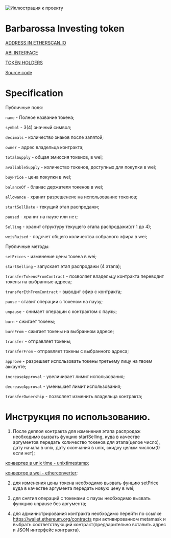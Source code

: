 ![Иллюстрация к проекту](https://github.com/PillarDevelopment/Barbarossa-Git/blob/master/site/img/fon.png)

# Barbarossa Investing token

[ADDRESS IN ETHERSCAN.IO](https://etherscan.io/address/0x8491083a99F2c52Ffbc7ead44242680666bc4d1E)

[ABI INTERFACE](https://github.com/PillarDevelopment/Barbarossa-Git/blob/master/ABI.json)

[TOKEN HOLDERS](https://etherscan.io/TOKEN/0x8491083a99F2c52Ffbc7ead44242680666bc4d1E#balances)

[Source code](https://github.com/PillarDevelopment/Barbarossa-Git/blob/master/contracts/BarbarossaInvestToken.sol)



# Specification

Публичные поля:

`name` - Полное название токена;

`symbol` - 3(4) значный символ;

`decimals` - количество знаков после запятой;

`owner` - адрес владельца контракта;

`totalSupply` - общая эмиссия токенов, в wei;

`avaliableSupply` - количество токенов, доступных для покупки в wei;

`buyPrice` - цена покупки в wei;

`balanceOf` - бланас держателя токенов в wei;

`allowance` - хранит разрешенеие на использование токенов;

`startSellDate` - текущий этап распродажи;

`paused` - хранит на паузе или нет;

`Selling` - хранит структуру текущего этапа распродажи(от 1 до 4);

`weisRaised` - подсчет общего количества собраного эфира в wei;


Публичные методы:

`setPrices` - изменение цены токена в wei;

`startSelling` - запускает этап распродажи (4 этапа);

`transferTokensFromContract` - позволяет владельцу контракта переводит токены на выбранные адреса;

`transferEthFromContract` - выводит эфир с контракта;

`pause` - ставит операции с токеном на паузу;

`unpause` - снимает операции с контрактом с паузы;

`burn` - сжигает токены;

`burnFrom` - сжигает токены на выбранном адресе;

`transfer` - отправляет токены;

`transferFrom` - отправляет токены с выбранного адреса;

`approve` - разрешает использовать токены третьему лицу на твоем аккаунте;

`increaseApproval` - увеличивает лимит использования;

`decreaseApproval` - уменьшает лимит использования;

`transferOwnership` - позволяет изменить владельца контракта;


# Инструкция по использованию.

1) После деплоя контракта для изменения этапа распродаж необходимо вызвать фунцию startSelling, куда в качестве аргументов передать количество токенов для этапа(целое число), дату начала в unix, дату окончания в unix, скидку целым числом(0 если нет);

[конвертер в unix time - unixtimestamp](https://www.unixtimestamp.com/index.php);

[конвертор в wei - etherconverter](https://etherconverter.online/);

2) для изменения цены токена необходимо вызвать фунцию setPrice куда в качестве аргумента передать новую цену в wei;

3) для снятия операций с токенами с паузы необходимо вызвать функцию unpause без аргумента;

4) для администрирования контракта необходимо перейти по ссылке https://wallet.ethereum.org/contracts  при активированном metamask и выбрать соответствующий контракт(предварительно вставить адрес и JSON интерфейс контракта).
